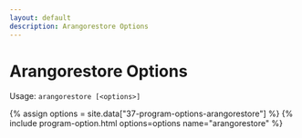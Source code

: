 ```yaml
---
layout: default
description: Arangorestore Options
---
```

Arangorestore Options
=====================

Usage: `arangorestore [<options>]`

{% assign options = site.data["37-program-options-arangorestore"] %}
{% include program-option.html options=options name="arangorestore" %}
